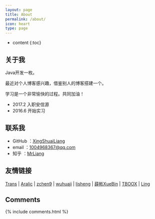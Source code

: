```yaml
---
layout: page
title: About
permalink: /about/
icon: heart
type: page
---
```


* content
{:toc}

## 关于我

Java开发一枚。

最近对个人博客感兴趣，借鉴别人的博客搭建一个。

学习是一个非常愉快的过程。共同加油！

* 2017.2 入职安信源
* 2016.6 开始实习


## 联系我

* GitHub	：[XingShuaiLiang](https://github.com/XingShuaiLiang)
* email		：1004968367@qq.com
* 知乎		：[MrLiang](https://www.zhihu.com/people/MrLiang.c)

## 友情链接

[Trans](http://tranzimiss.com) \| [Aralic](http://aralic.github.io/) \| [zchen9](http://www.chen9.info/) \| [wuhuaji](http://wuhuaji.me/) \| [lisheng](http://www.lishengcn.cn/) \| [薛彬XueBin](http://axuebin.com/blog/) \| [TBOOX](http://www.tboox.org/cn/) \|  [Ling](http://linglinyp.com/)

## Comments

{% include comments.html %}
